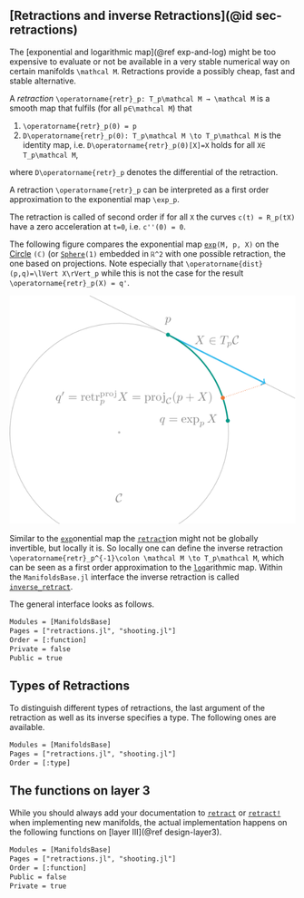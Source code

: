 ## [Retractions and inverse Retractions](@id sec-retractions)

The [exponential and logarithmic map](@ref exp-and-log) might be too expensive to evaluate or not be available in a very stable numerical way on certain manifolds ``\mathcal M``.
Retractions provide a possibly cheap, fast and stable alternative.

A _retraction_ ``\operatorname{retr}_p: T_p\mathcal M → \mathcal M`` is a smooth map that fulfils (for all ``p∈\mathcal M``) that

1. ``\operatorname{retr}_p(0) = p``
2. ``D\operatorname{retr}_p(0): T_p\mathcal M \to T_p\mathcal M`` is the identity map,
i.e. ``D\operatorname{retr}_p(0)[X]=X`` holds for all ``X∈ T_p\mathcal M``,

where ``D\operatorname{retr}_p`` denotes the differential of the retraction.

A retraction ``\operatorname{retr}_p`` can be interpreted as a first order approximation to the exponential map ``\exp_p``.

The retraction is called of second order if for all ``X`` the curves ``c(t) = R_p(tX)``
have a zero acceleration at ``t=0``, i.e. ``c''(0) = 0``.

The following figure compares the exponential map [`exp`](@ref)`(M, p, X)` on the [Circle](https://juliamanifolds.github.io/Manifolds.jl/latest/manifolds/circle.html) `(ℂ)` (or [`Sphere`](https://juliamanifolds.github.io/Manifolds.jl/latest/manifolds/sphere.html)`(1)` embedded in ``ℝ^2`` with one possible retraction, the one based on projections.
Note especially that ``\operatorname{dist}(p,q)=\lVert X\rVert_p`` while this is not the case for the result ``\operatorname{retr}_p(X) = q'``.

![A comparison of the exponential map and a retraction on the Circle.](assets/images/retraction_illustration_600.png)

Similar to the [`exp`](@ref)onential map the [`retract`](@ref)ion might not be globally invertible, but locally it is.
So locally one can define the inverse retraction ``\operatorname{retr}_p^{-1}\colon \mathcal M \to T_p\mathcal M``, which
can be seen as a first order approximation to the [`log`](@ref)arithmic map. Within the `ManifoldsBase.jl` interface the inverse retraction is called [`inverse_retract`](@ref).

The general interface looks as follows.

```@autodocs
Modules = [ManifoldsBase]
Pages = ["retractions.jl", "shooting.jl"]
Order = [:function]
Private = false
Public = true
```

## Types of Retractions

To distinguish different types of retractions, the last argument of the retraction as well as its inverse
specifies a type. The following ones are available.

```@autodocs
Modules = [ManifoldsBase]
Pages = ["retractions.jl", "shooting.jl"]
Order = [:type]
```

## The functions on layer 3

While you should always add your documentation to [`retract`](@ref) or [`retract!`](@ref) when implementing new manifolds, the actual implementation happens on the following functions on [layer III](@ref design-layer3).

```@autodocs
Modules = [ManifoldsBase]
Pages = ["retractions.jl", "shooting.jl"]
Order = [:function]
Public = false
Private = true
```
